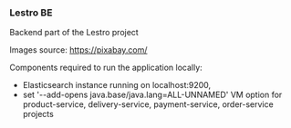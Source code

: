 ### Lestro BE
Backend part of the Lestro project

Images source: https://pixabay.com/

Components required to run the application locally:
- Elasticsearch instance running on localhost:9200,
- set '--add-opens java.base/java.lang=ALL-UNNAMED' VM option for product-service, delivery-service, payment-service, order-service projects